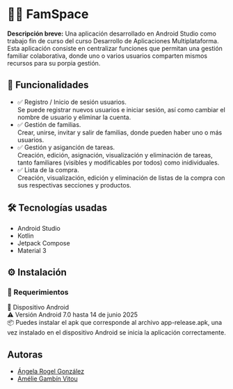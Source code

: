 # 📱🏡 FamSpace
**Descripción breve:**
Una aplicación desarrollado en Android Studio como trabajo fin de curso del curso Desarrollo de Aplicaciones Multiplataforma. Esta aplicación consiste en centralizar funciones que permitan una gestión familiar colaborativa, donde uno o varios usuarios comparten mismos recursos para su porpia gestión.

## 🚀 Funcionalidades 
- ✅ Registro / Inicio de sesión usuarios.<br/>
  Se puede registrar nuevos usuarios e iniciar sesión, así como cambiar el nombre de usuario y eliminar la cuenta.
  <br/>
- ✅ Gestión de familias.<br/>
  Crear, unirse, invitar y salir de familias, donde pueden haber uno o más usuarios.
  <br/>
- ✅ Gestión y asiganción de tareas.<br/>
  Creación, edición, asignación, visualización y eliminación de tareas, tanto familiares (visibles y modificables por todos) como inidividuales.
  <br/>
- ✅ Lista de la compra.<br/>
  Creación, visualización, edición y eliminación de listas de la compra con sus respectivas secciones y productos.
  
## 🛠️ Tecnologías usadas
- Android Studio
- Kotlin
- Jetpack Compose
- Material 3
  
## ⚙️ Instalación
### 🔧 Requerimientos
📱 Dispositivo Android<br/>
:warning: Versión Android 7.0 hasta 14 de junio 2025<br/>
:package: Puedes instalar el apk que corresponde al archivo app-release.apk, una vez instalado en el dispositivo Android se inicia la aplicación correctamente.


## Autoras
- [Ángela Rogel González](https://github.com/angelaR0527) 
- [Amélie Gambín Vitou](https://github.com/ameliegv) 
